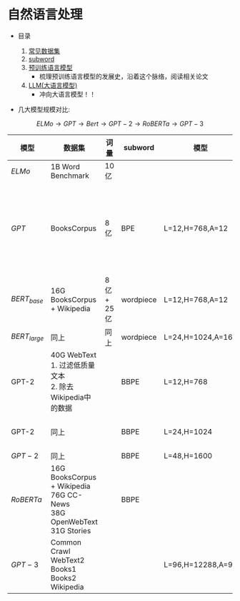 # 自然语言处理

- 目录
    1. [常见数据集](自然语言处理/常见数据集.md)
    2. [subword](自然语言处理/subword.md)
    3. [预训练语言模型](自然语言处理/预训练语言模型/)
        - 梳理预训练语言模型的发展史，沿着这个脉络，阅读相关论文
    4. [LLM(大语言模型)](自然语言处理/LLM/)
        - 冲向大语言模型！！

- 几大模型规模对比:

$$ ELMo \to GPT \to Bert \to GPT-2 \to RoBERTa \to GPT-3 $$

|模型|数据集|词量|subword|模型|参数量|备注|
|---|---|---|---|---|---|---|
|$ELMo$|1B Word Benchmark|10亿|||90M||
|$GPT$|BooksCorpus|8亿|BPE|L=12,H=768,A=12|110M|`Word Benchmark`中句子顺序随机打乱，无法建模句子之间的依赖关系，弃用|
|$BERT_{base}$|16G BooksCorpus + Wikipedia|8亿 + 25亿|wordpiece|L=12,H=768,A=12|110M|为了跟`GPT-1`做对比|
|$BERT_{large}$|同上|同上|wordpiece|L=24,H=1024,A=16|340M||
|GPT-2|40G WebText <br> 1. 过滤低质量文本<br> 2. 除去Wikipedia中的数据||BBPE|L=12,H=768|117M|为了跟`GPT-1`做对比|
|GPT-2|同上||BBPE|L=24,H=1024|345M|为了跟`Bert`做对比|
|$GPT-2$|同上||BBPE|L=48,H=1600|1542M||
|$RoBERTa$|16G BooksCorpus + Wikipedia <br> 76G CC-News <br> 38G OpenWebText <br> 31G Stories||BBPE||||
|$GPT-3$|Common Crawl <br> WebText2 <br> Books1 <br> Books2 <br> Wikipedia|||L=96,H=12288,A=96|175B||